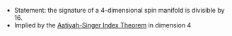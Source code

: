 - Statement: the signature of a 4-dimensional spin manifold is divisible by 16.
- Implied by the [Aatiyah-Singer Index Theorem](Aatiyah-Singer%20Index%20Theorem) in dimension 4